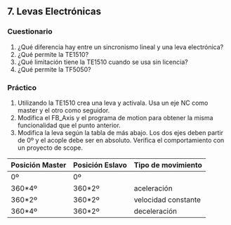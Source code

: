 ## 7. Levas Electrónicas ##
### Cuestionario ###
1. ¿Qué diferencia hay entre un sincronismo lineal y una leva electrónica?
2. ¿Qué permite la TE1510?
3. ¿Qué limitación tiene la TE1510 cuando se usa sin licencia?
4. ¿Qué permite la TF5050?

### Práctico ###
1. Utilizando la TE1510 crea una leva y activala. Usa un eje NC como master y el otro como seguidor. 
2. Modifica el FB_Axis y el programa de motion para obtener la misma funcionalidad que el punto anterior.
3. Modifica la leva según la tabla de más abajo. Los dos ejes deben partir de 0º y el acople debe ser en absoluto. Verifica el comportamiento con un proyecto de scope.

| Posición Master   | Posición Eslavo   | Tipo de movimiento    |
| --------          | -------           | -------               |
| 0º                | 0º                |
| 360*4º            | 360*2º            | aceleración
| 360*2º            | 360*2º            | velocidad constante
| 360*4º            | 360*2º            | deceleración

    

